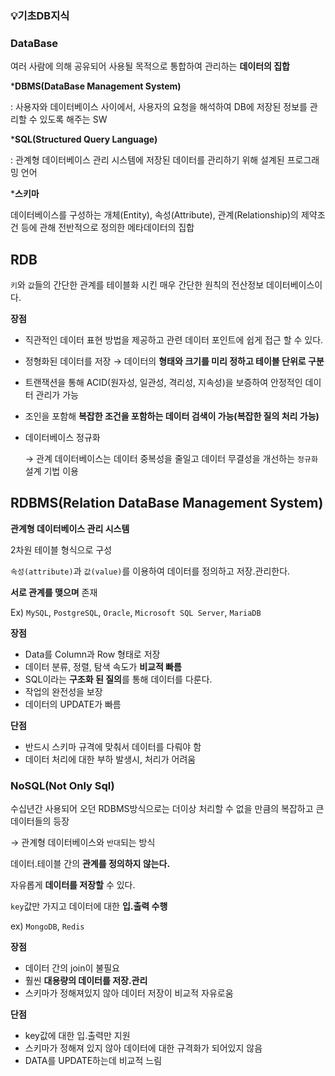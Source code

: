 ### 💡기초DB지식

### DataBase

여러 사람에 의해 공유되어 사용될 목적으로 통합하여 관리하는 **데이터의 집합**

***DBMS(DataBase Management System)**

: 사용자와 데이터베이스 사이에서, 사용자의 요청을 해석하여 DB에 저장된 정보를 관리할 수 있도록 해주는 SW

***SQL(Structured Query Language)**

: 관계형 데이터베이스 관리 시스템에 저장된 데이터를 관리하기 위해 설계된 프로그래밍 언어

***스키마**

데이터베이스를 구성하는 개체(Entity), 속성(Attribute), 관계(Relationship)의 제약조건 등에 관해 전반적으로 정의한 메타데이터의 집합

## RDB

`키`와 `값`들의 간단한 관계를 테이블화 시킨 매우 간단한 원칙의 전산정보 데이터베이스이다.

**장점**

- 직관적인 데이터 표현 방법을 제공하고 관련 데이터 포인트에 쉽게 접근 할 수 있다.
- 정형화된 데이터를 저장 → 데이터의 **형태와 크기를 미리 정하고 테이블 단위로 구분**
- 트랜잭션을 통해 ACID(원자성, 일관성, 격리성, 지속성)을 보증하여 안정적인 데이터 관리가 가능
- 조인을 포함해 **복잡한 조건을 포함하는 데이터 검색이 가능(복잡한 질의 처리 가능)**
- 데이터베이스 정규화
    
    → 관계 데이터베이스는 데이터 중복성을 줄일고 데이터 무결성을 개선하는 `정규화`설계 기법 이용
    

## RDBMS(Relation **DataBase Management System)**

**관계형 데이터베이스 관리 시스템**

2차원 테이블 형식으로 구성

`속성(attribute)`과 `값(value)`를 이용하여 데이터를 정의하고 저장.관리한다.

**서로 관계를 맺으며** 존재

Ex) `MySQL`, `PostgreSQL`, `Oracle`, `Microsoft SQL Server`, `MariaDB`

**장점**

- Data를 Column과 Row 형태로 저장
- 데이터 분류, 정렬, 탐색 속도가 **비교적 빠름**
- SQL이라는 **구조화 된 질의**를 통해 데이터를 다룬다.
- 작업의 완전성을 보장
- 데이터의 UPDATE가 빠름

**단점**

- 반드시 스키마 규격에 맞춰서 데이터를 다뤄야 함
- 데이터 처리에 대한 부하 발생시, 처리가 어려움

### NoSQL(Not Only Sql)

수십년간 사용되어 오던 RDBMS방식으로는 더이상 처리할 수 없을 만큼의 복잡하고 큰 데이터들의 등장

→ 관계형 데이터베이스와 `반대`되는 방식

데이터.테이블 간의 **관계를 정의하지 않는다.**

자유롭게 **데이터를 저장할** 수 있다.

`key`값만 가지고 데이터에 대한 **입.출력 수행**

ex) `MongoDB`, `Redis`

**장점**

- 데이터 간의 join이 불필요
- 훨씬 **대용량의 데이터를 저장.관리**
- 스키마가 정해져있지 않아 데이터 저장이 비교적 자유로움

**단점**

- key값에 대한 입.출력만 지원
- 스키마가 정해져 있지 않아 데이터에 대한 규격화가 되어있지 않음
- DATA를 UPDATE하는데 비교적 느림

